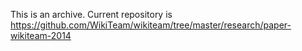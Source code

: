 This is an archive. Current repository is https://github.com/WikiTeam/wikiteam/tree/master/research/paper-wikiteam-2014
